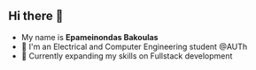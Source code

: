 <!--
**NontasBak/NontasBak** is a ✨ _special_ ✨ repository because its `README.md` (this file) appears on your GitHub profile.

Here are some ideas to get you started:

- 🔭 I’m currently working on ...
- 🌱 I’m currently learning ...
- 👯 I’m looking to collaborate on ...
- 🤔 I’m looking for help with ...
- 💬 Ask me about ...
- 📫 How to reach me: ...
- 😄 Pronouns: ...
- ⚡ Fun fact: ...
-->

## Hi there 👋

- My name is **Epameinondas Bakoulas**
- 🌊 I'm an Electrical and Computer Engineering student @AUTh
- 🍁 Currently expanding my skills on Fullstack development
